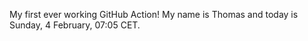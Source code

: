 My first ever working GitHub Action!
My name is Thomas and today is Sunday, 4 February, 07:05 CET. 
